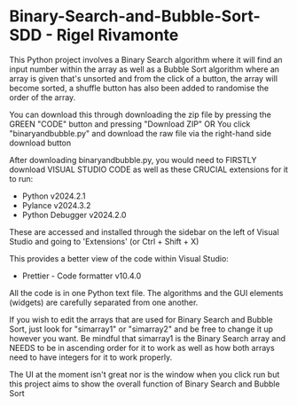 # Binary-Search-and-Bubble-Sort-SDD - Rigel Rivamonte

This Python project involves a Binary Search algorithm where it will find an input number within the array as well as a Bubble Sort algorithm where an array is given that's unsorted and from the click of a button, the array will become sorted, a shuffle button has also been added to randomise the order of the array.

You can download this through downloading the zip file by pressing the GREEN "CODE" button and pressing "Download ZIP" 
OR
You click "binaryandbubble.py" and download the raw file via the right-hand side download button

After downloading binaryandbubble.py, you would need to FIRSTLY download VISUAL STUDIO CODE as well as these CRUCIAL extensions for it to run:
* Python  v2024.2.1
* Pylance v2024.3.2
* Python Debugger v2024.2.0
  
These are accessed and installed through the sidebar on the left of Visual Studio and going to 'Extensions' (or Ctrl + Shift + X)

This provides a better view of the code within Visual Studio:
* Prettier - Code formatter v10.4.0

All the code is in one Python text file. The algorithms and the GUI elements (widgets) are carefully separated from one another.

If you wish to edit the arrays that are used for Binary Search and Bubble Sort, just look for "simarray1" or "simarray2" and be free to change it up however you want. Be mindful that simarray1 is the Binary Search array and NEEDS to be in ascending order for it to work as well as how both arrays need to have integers for it to work properly.

The UI at the moment isn't great nor is the window when you click run but this project aims to show the overall function of Binary Search and Bubble Sort
